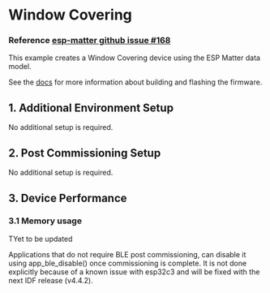 # Window Covering
### Reference [esp-matter github issue #168](https://github.com/espressif/esp-matter/issues/168)

This example creates a Window Covering device using the ESP
Matter data model.

See the [docs](https://docs.espressif.com/projects/esp-matter/en/main/esp32/developing.html) for more information about building and flashing the firmware.

## 1. Additional Environment Setup

No additional setup is required.

## 2. Post Commissioning Setup

No additional setup is required.

## 3. Device Performance

### 3.1 Memory usage

TYet to be updated

Applications that do not require BLE post commissioning, can disable it using app_ble_disable() once commissioning is complete. It is not done explicitly because of a known issue with esp32c3 and will be fixed with the next IDF release (v4.4.2).
